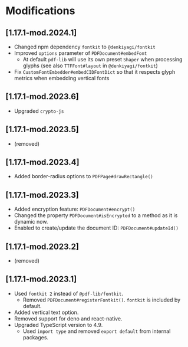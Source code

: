 # Modifications

## [1.17.1-mod.2024.1]

- Changed npm dependency `fontkit` to `@denkiyagi/fontkit`
- Improved `options` parameter of `PDFDocument#embedFont`
    - At default `pdf-lib` will use its own preset `Shaper` when processing glyphs (see also `TTFFont#layout` in `@denkiyagi/fontkit`)
- Fix `CustomFontEmbedder#embedCIDFontDict` so that it respects glyph metrics when embedding vertical fonts

## [1.17.1-mod.2023.6]

- Upgraded `crypto-js`

## [1.17.1-mod.2023.5]

- (removed)

## [1.17.1-mod.2023.4]

- Added border-radius options to `PDFPage#drawRectangle()`

## [1.17.1-mod.2023.3]

- Added encryption feature: `PDFDocument#encrypt()`
- Changed the property `PDFDocument#isEncrypted` to a method as it is dynamic now.
- Enabled to create/update the document ID: `PDFDocument#updateId()`

## [1.17.1-mod.2023.2]

- (removed)

## [1.17.1-mod.2023.1]

- Used `fontkit 2` instead of `@pdf-lib/fontkit`.
    - Removed `PDFDocument#registerFontkit()`. `fontkit` is included by default.
- Added vertical text option.
- Removed support for deno and react-native.
- Upgraded TypeScript version to 4.9.
    - Used `import type` and removed `export default` from internal packages.
